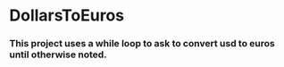 # DollarsToEuros
### This project uses a while loop to ask to convert usd to euros until otherwise noted.